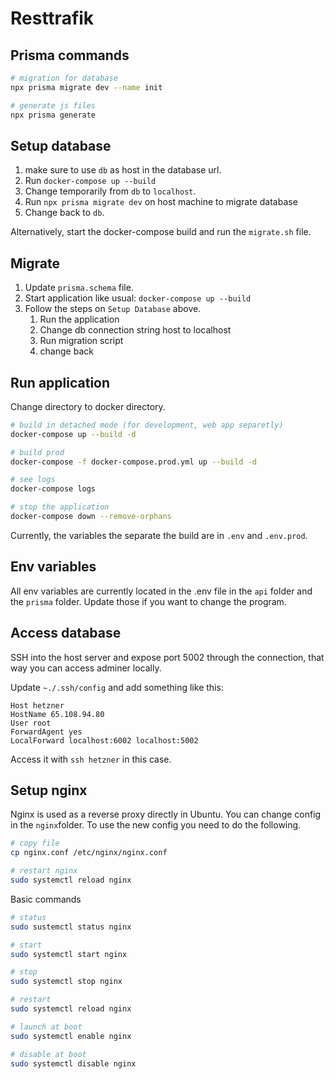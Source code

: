 # Resttrafik

## Prisma commands

```bash
# migration for database
npx prisma migrate dev --name init

# generate js files
npx prisma generate
```

## Setup database

1. make sure to use `db` as host in the database url.
2. Run `docker-compose up --build`
3. Change temporarily from `db` to `localhost`.
4. Run `npx prisma migrate dev` on host machine to migrate database
5. Change back to `db`.

Alternatively, start the docker-compose build and run the `migrate.sh` file.

## Migrate

1. Update `prisma.schema` file.
2. Start application like usual: `docker-compose up --build` 
3. Follow the steps on `Setup Database` above.
   1. Run the application
   2. Change db connection string host to localhost
   3. Run migration script
   4. change back

## Run application

Change directory to docker directory.

```bash
# build in detached mode (for development, web app separetly)
docker-compose up --build -d

# build prod
docker-compose -f docker-compose.prod.yml up --build -d

# see logs
docker-compose logs

# stop the application
docker-compose down --remove-orphans
```

Currently, the variables the separate the build are in `.env` and `.env.prod`.

## Env variables

All env variables are currently located in the .env file in the `api` folder and the `prisma` folder. Update those if you want to change the program.

## Access database

SSH into the host server and expose port 5002 through the connection, that way you can access adminer locally.

Update `~./.ssh/config` and add something like this:

```
Host hetzner
HostName 65.108.94.80
User root
ForwardAgent yes
LocalForward localhost:6002 localhost:5002
```

Access it with `ssh hetzner` in this case.

## Setup nginx

Nginx is used as a reverse proxy directly in Ubuntu. You can change config in the `nginx`folder. To use the new config you need to do the following.

```bash
# copy file
cp nginx.conf /etc/nginx/nginx.conf

# restart nginx
sudo systemctl reload nginx
```

Basic commands 

```bash
# status
sudo sustemctl status nginx

# start
sudo systemctl start nginx

# stop
sudo systemctl stop nginx

# restart
sudo systemctl reload nginx

# launch at boot
sudo systemctl enable nginx

# disable at boot
sudo systemctl disable nginx
```